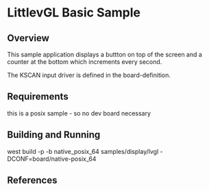 # LittlevGL Basic Sample

## Overview

This sample application displays a buttton on top of the screen
and a counter at the bottom which increments every second.

The KSCAN input driver is defined in the board-definition.

## Requirements

this is a posix sample - so no dev board necessary

## Building and Running

west build -p -b native_posix_64 samples/display/lvgl -DCONF=board/native-posix_64

## References
